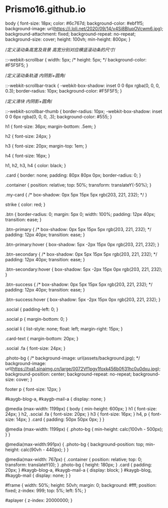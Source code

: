 # Prismo16.github.io
body {
    font-size: 18px;
    color: #6c767d;
    background-color: #ebf1f5;
    background-image: url(https://i.loli.net/2020/09/14/v4Si8BIupOVcwm6.jpg);
    background-attachment: fixed;
    background-repeat: no-repeat;
    background-size: cover;
    height: 100vh;
    min-height: 800px;
}


/*定义滚动条高宽及背景 高宽分别对应横竖滚动条的尺寸*/

::-webkit-scrollbar {
    width: 5px;
    /* height: 5px; */
    background-color: #F5F5F5;
}


/*定义滚动条轨道 内阴影+圆角*/

::-webkit-scrollbar-track {
    -webkit-box-shadow: inset 0 0 6px rgba(0, 0, 0, 0.3);
    border-radius: 10px;
    background-color: #F5F5F5;
}


/*定义滑块 内阴影+圆角*/

::-webkit-scrollbar-thumb {
    border-radius: 10px;
    -webkit-box-shadow: inset 0 0 6px rgba(0, 0, 0, .3);
    background-color: #555;
}

h1 {
    font-size: 36px;
    margin-bottom: .5em;
}

h2 {
    font-size: 24px;
}

h3 {
    font-size: 20px;
    margin-top: 1em;
}

h4 {
    font-size: 16px;
}

h1,
h2,
h3,
h4 {
    color: black;
}

.card {
    border: none;
    padding: 80px 80px 0px;
    border-radius: 0;
}

.container {
    position: relative;
    top: 50%;
    transform: translateY(-50%);
}

.my-card {
    /* box-shadow: 0px 5px 15px 5px rgb(203, 221, 232); */
}

strike {
    color: red;
}

.btn {
    border-radius: 0;
    margin: 5px 0;
    width: 100%;
    padding: 12px 40px;
    transition: ease;
}

.btn-primary {
    /* box-shadow: 0px 5px 15px 5px rgb(203, 221, 232); */
    padding: 12px 40px;
    transition: ease;
}

.btn-primary:hover {
    box-shadow: 5px -2px 15px 0px rgb(203, 221, 232);
}

.btn-secondary {
    /* box-shadow: 0px 5px 15px 5px rgb(203, 221, 232); */
    padding: 12px 40px;
    transition: ease;
}

.btn-secondary:hover {
    box-shadow: 5px -2px 15px 0px rgb(203, 221, 232);
}

.btn-success {
    /* box-shadow: 0px 5px 15px 5px rgb(203, 221, 232); */
    padding: 12px 40px;
    transition: ease;
}

.btn-success:hover {
    box-shadow: 5px -2px 15px 0px rgb(203, 221, 232);
}

.social {
    padding-left: 0;
}

.social p {
    margin-bottom: 0;
}

.social li {
    list-style: none;
    float: left;
    margin-right: 15px;
}

.card-text {
    margin-bottom: 20px;
}

.social .fa {
    font-size: 24px;
}

.photo-bg {
    /* background-image: url(assets/background.jpg); */
    background-image: url(https://tva1.sinaimg.cn/large/0072Vf1pgy1foxk456b0fj31hc0u0dxu.jpg);
    background-position: center;
    background-repeat: no-repeat;
    background-size: cover;
}

footer p {
    font-size: 12px;
}

#kaygb-blog-a,
#kaygb-mail-a {
    display: none;
}

@media (max-width: 1199px) {
    body {
        min-height: 600px;
    }
    h1 {
        font-size: 24px;
    }
    h2,
    .social .fa {
        font-size: 20px;
    }
    h3 {
        font-size: 16px;
    }
    h4,
    p {
        font-size: 14px;
    }
    .card {
        padding: 50px 50px 0px;
    }
}

@media (max-width: 1199px) {
    .photo-bg {
        min-height: calc(100vh - 500px);
    }
}

@media(max-width:991px) {
    .photo-bg {
        background-position: top;
        min-height: calc(90vh - 440px);
    }
}

@media(max-width: 767px) {
    .container {
        position: relative;
        top: 0;
        transform: translateY(0);
    }
    .photo-bg {
        height: 180px;
    }
    .card {
        padding: 20px;
    }
    #kaygb-blog-a,
    #kaygb-mail-a {
        display: block;
    }
    #kaygb-blog,
    #kaygb-mail {
        display: none;
    }
}

#frame {
    width: 50%;
    height: 50vh;
    margin: 0;
    background: #fff;
    position: fixed;
    z-index: 999;
    top: 5%;
    left: 5%;
}

#aplayer {
    z-index: 20000000;
}
